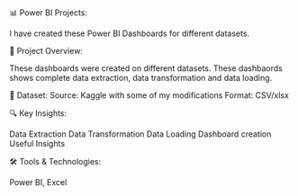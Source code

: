 📊 Power BI Projects: 

I have created these Power BI Dashboards for different datasets.

📌 Project Overview: 

These dashboards were created on different datasets. These dashbaords shows complete data extraction, data transformation and data loading. 

📂 Dataset: 
Source: Kaggle with some of my modifications 
Format: CSV/xlsx 

🔍 Key Insights:

Data Extraction
Data Transformation
Data Loading
Dashboard creation
Useful Insights

🛠 Tools & Technologies: 

Power BI, Excel
